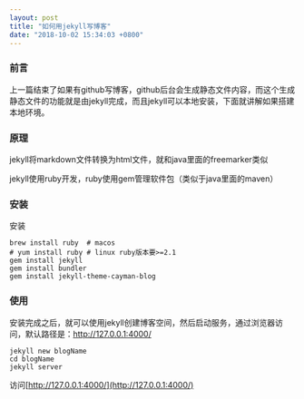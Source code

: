 ```yaml
---
layout: post
title: "如何用jekyll写博客"
date: "2018-10-02 15:34:03 +0800"
---
```


### 前言
上一篇结束了如果有github写博客，github后台会生成静态文件内容，而这个生成静态文件的功能就是由jekyll完成，而且jekyll可以本地安装，下面就讲解如果搭建本地环境。

### 原理
jekyll将markdown文件转换为html文件，就和java里面的freemarker类似

jekyll使用ruby开发，ruby使用gem管理软件包（类似于java里面的maven）

### 安装
安装
```
brew install ruby  # macos
# yum install ruby # linux ruby版本要>=2.1
gem install jekyll
gem install bundler
gem install jekyll-theme-cayman-blog
```
### 使用
安装完成之后，就可以使用jekyll创建博客空间，然后启动服务，通过浏览器访问，默认路径是：http://127.0.0.1:4000/

```
jekyll new blogName
cd blogName
jekyll server
```
访问[http://127.0.0.1:4000/](http://127.0.0.1:4000/)
